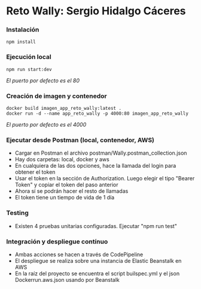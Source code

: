 # Reto Wally: Sergio Hidalgo Cáceres

### Instalación

```
npm install
```

### Ejecución local

```
npm run start:dev
```

_El puerto por defecto es el 80_

### Creación de imagen y contenedor

```
docker build imagen_app_reto_wally:latest .
docker run -d --name app_reto_wally -p 4000:80 imagen_app_reto_wally
```

_El puerto por defecto es el 4000_

### Ejecutar desde Postman (local, contenedor, AWS)

- Cargar en Postman el archivo postman/Wally.postman_collection.json
- Hay dos carpetas: local, docker y aws
- En cualquiera de las dos opciones, hace la llamada del login para obtener el token
- Usar el token en la sección de Authorization. Luego elegir el tipo "Bearer Token" y copiar el token del paso anterior
- Ahora sí se podrán hacer el resto de llamadas
- El token tiene un tiempo de vida de 1 día

### Testing

- Existen 4 pruebas unitarias configuradas. Ejecutar "npm run test"

### Integración y despliegue contínuo

- Ambas acciones se hacen a través de CodePipeline
- El despliegue se realiza sobre una instancia de Elastic Beanstalk en AWS
- En la raíz del proyecto se encuentra el script builspec.yml y el json Dockerrun.aws.json usando por Beanstalk
